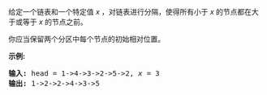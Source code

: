 <html>
 <body>
  <p>
   给定一个链表和一个特定值
   <em>
    x
   </em>
   ，对链表进行分隔，使得所有小于
   <em>
    x
   </em>
   的节点都在大于或等于
   <em>
    x
   </em>
   的节点之前。
  </p>
  <p>
   你应当保留两个分区中每个节点的初始相对位置。
  </p>
  <p>
   <strong>
    示例:
   </strong>
  </p>
  <pre><strong>输入:</strong> head = 1-&gt;4-&gt;3-&gt;2-&gt;5-&gt;2, <em>x</em> = 3
<strong>输出:</strong> 1-&gt;2-&gt;2-&gt;4-&gt;3-&gt;5
</pre>
 </body>
</html>